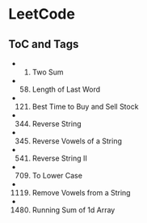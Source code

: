 # LeetCode

## ToC and Tags

- 1. Two Sum
- 58. Length of Last Word
- 121. Best Time to Buy and Sell Stock
- 344. Reverse String
- 345. Reverse Vowels of a String
- 541. Reverse String II
- 709. To Lower Case
- 1119. Remove Vowels from a String
- 1480. Running Sum of 1d Array

